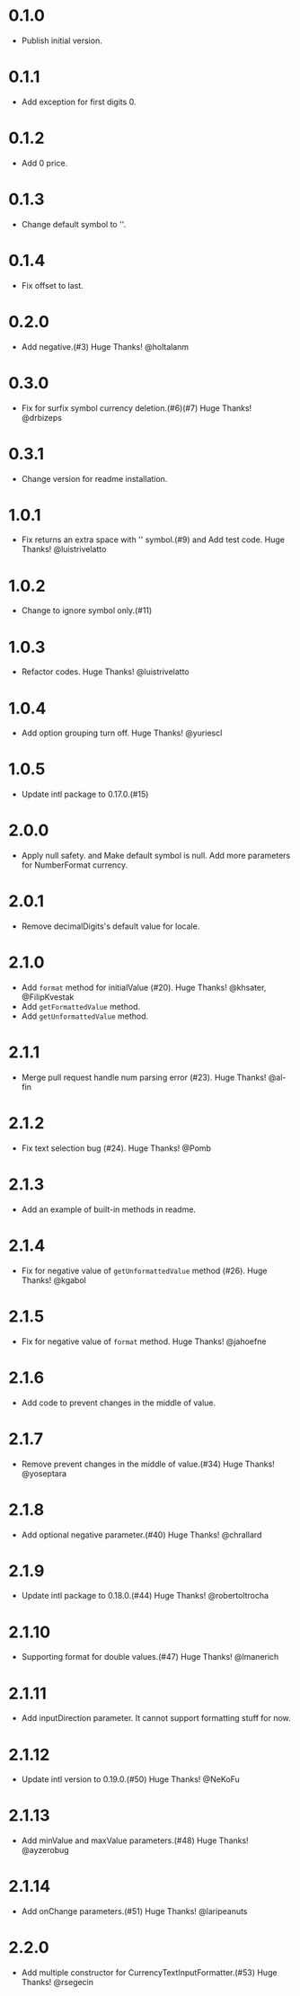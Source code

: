 # 0.1.0

  * Publish initial version.

# 0.1.1

  * Add exception for first digits 0.

# 0.1.2

  * Add 0 price.

# 0.1.3

  * Change default symbol to ''.

# 0.1.4

  * Fix offset to last.

# 0.2.0

  * Add negative.(#3) Huge Thanks! @holtalanm

# 0.3.0

  * Fix for surfix symbol currency deletion.(#6)(#7) Huge Thanks! @drbizeps

# 0.3.1

  * Change version for readme installation.

# 1.0.1

  * Fix returns an extra space with '' symbol.(#9) and Add test code. Huge Thanks! @luistrivelatto

# 1.0.2

  * Change to ignore symbol only.(#11)

# 1.0.3

  * Refactor codes. Huge Thanks! @luistrivelatto

# 1.0.4

  * Add option grouping turn off. Huge Thanks! @yuriescl

# 1.0.5

  * Update intl package to 0.17.0.(#15)

# 2.0.0

  * Apply null safety. and Make default symbol is null. Add more parameters for NumberFormat currency.

# 2.0.1

  * Remove decimalDigits's default value for locale.

# 2.1.0

  * Add `format` method for initialValue (#20). Huge Thanks! @khsater, @FilipKvestak
  * Add `getFormattedValue` method.
  * Add `getUnformattedValue` method.

# 2.1.1

  * Merge pull request handle num parsing error (#23). Huge Thanks! @al-fin

# 2.1.2

  * Fix text selection bug (#24). Huge Thanks! @Pomb

# 2.1.3

  * Add an example of built-in methods in readme.

# 2.1.4

  * Fix for negative value of `getUnformattedValue` method (#26). Huge Thanks! @kgabol

# 2.1.5

  * Fix for negative value of `format` method. Huge Thanks! @jahoefne

# 2.1.6

  * Add code to prevent changes in the middle of value.

# 2.1.7

  * Remove prevent changes in the middle of value.(#34) Huge Thanks! @yoseptara

# 2.1.8

  * Add optional negative parameter.(#40) Huge Thanks! @chrallard

# 2.1.9

  * Update intl package to 0.18.0.(#44) Huge Thanks! @robertoltrocha

# 2.1.10

  * Supporting format for double values.(#47) Huge Thanks! @lmanerich

# 2.1.11

  * Add inputDirection parameter. It cannot support formatting stuff for now.

# 2.1.12

  * Update intl version to 0.19.0.(#50) Huge Thanks! @NeKoFu

# 2.1.13

  * Add minValue and maxValue parameters.(#48) Huge Thanks! @ayzerobug

# 2.1.14

  * Add onChange parameters.(#51) Huge Thanks! @laripeanuts

# 2.2.0

  * Add multiple constructor for CurrencyTextInputFormatter.(#53) Huge Thanks! @rsegecin
